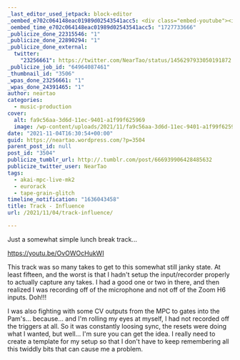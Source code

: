 ```yaml
---
_last_editor_used_jetpack: block-editor
_oembed_e702c064148eac01989d02543541acc5: <div class="embed-youtube"><iframe title="Influence" width="750" height="422" src="https://www.youtube.com/embed/OvOWOcHukWI?feature=oembed" frameborder="0" allow="accelerometer; autoplay; clipboard-write; encrypted-media; gyroscope; picture-in-picture; web-share" referrerpolicy="strict-origin-when-cross-origin" allowfullscreen></iframe></div>
_oembed_time_e702c064148eac01989d02543541acc5: "1727733666"
_publicize_done_22315546: "1"
_publicize_done_22890294: "1"
_publicize_done_external:
  twitter:
    "23256661": https://twitter.com/NearTao/status/1456297933050191872
_publicize_job_id: "64964087461"
_thumbnail_id: "3506"
_wpas_done_23256661: "1"
_wpas_done_24391465: "1"
author: neartao
categories:
  - music-production
cover:
  alt: fa9c56aa-3d6d-11ec-9401-a1f99f625969
  image: /wp-content/uploads/2021/11/fa9c56aa-3d6d-11ec-9401-a1f99f625969.png
date: "2021-11-04T16:30:54+00:00"
guid: https://neartao.wordpress.com/?p=3504
parent_post_id: null
post_id: "3504"
publicize_tumblr_url: http://.tumblr.com/post/666939906428485632
publicize_twitter_user: NearTao
tags:
  - akai-mpc-live-mk2
  - eurorack
  - tape-grain-glitch
timeline_notification: "1636043458"
title: Track - Influence
url: /2021/11/04/track-influence/

---
```

Just a somewhat simple lunch break track...

https://youtu.be/OvOWOcHukWI

This track was so many takes to get to this somewhat still janky state. At least fifteen, and the worst is that I hadn't setup the input/recorder properly to actually capture any takes. I had a good one or two in there, and then realized I was recording off of the microphone and not off of the Zoom H6 inputs. Doh!!!

I was also fighting with some CV outputs from the MPC to gates into the Pam's... because... and I'm rolling my eyes at myself, I had not recorded off the triggers at all. So it was constantly loosing sync, the resets were doing what I wanted, but well... I'm sure you can get the idea. I really need to create a template for my setup so that I don't have to keep remembering all this twiddly bits that can cause me a problem.
